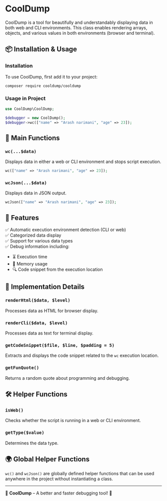 # CoolDump

CoolDump is a tool for beautifully and understandably displaying data in both web and CLI environments. This class enables rendering arrays, objects, and various values in both environments (browser and terminal).

## 📦 Installation & Usage

### Installation

To use CoolDump, first add it to your project:

```sh
composer require cooldump/cooldump
```

### Usage in Project

```php
use CoolDump\CoolDump;

$debugger = new CoolDump();
$debugger->wc(["name" => "Arash narimani", "age" => 23]);
```

## 🚀 Main Functions

### `wc(...$data)`

Displays data in either a web or CLI environment and stops script execution.

```php
wc(["name" => "Arash narimani", "age" => 23]);
```

### `wcJson(...$data)`

Displays data in JSON output.

```php
wcJson(["name" => "Arash narimani", "age" => 23]);
```

## 🎯 Features

✅ Automatic execution environment detection (CLI or web)  
✅ Categorized data display  
✅ Support for various data types  
✅ Debug information including:
- ⏳ Execution time
- 📌 Memory usage
- 🔍 Code snippet from the execution location

## 🔧 Implementation Details

### `renderHtml($data, $level)`

Processes data as HTML for browser display.

### `renderCli($data, $level)`

Processes data as text for terminal display.

### `getCodeSnippet($file, $line, $padding = 5)`

Extracts and displays the code snippet related to the `wc` execution location.

### `getFunQuote()`

Returns a random quote about programming and debugging.

## 🛠 Helper Functions

### `isWeb()`

Checks whether the script is running in a web or CLI environment.

### `getType($value)`

Determines the data type.

## 🌍 Global Helper Functions

`wc()` and `wcJson()` are globally defined helper functions that can be used anywhere in the project without instantiating a class.

---

🚀 **CoolDump** – A better and faster debugging tool! 🎯
